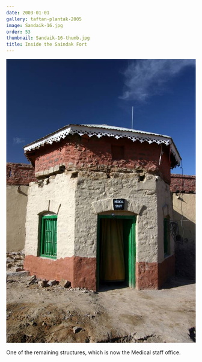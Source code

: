 ```yaml
---
date: 2003-01-01
gallery: taftan-plantak-2005
image: Sandaik-16.jpg
order: 53
thumbnail: Sandaik-16-thumb.jpg
title: Inside the Saindak Fort
---
```


![Inside the Saindak Fort](./Sandaik-16.jpg)

One of the remaining structures, which is now the Medical staff office.